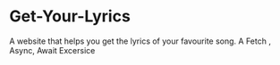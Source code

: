 # Get-Your-Lyrics
A website that helps you get the lyrics of your favourite song.
A Fetch , Async, Await Excersice
